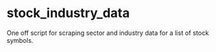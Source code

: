 # stock_industry_data

One off script for scraping sector and industry data for a list of stock symbols.   
